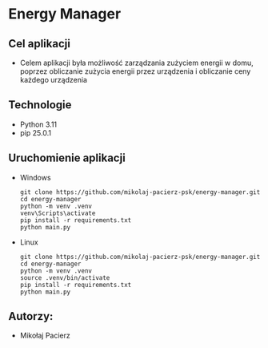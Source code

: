 # Energy Manager

## Cel aplikacji
- Celem aplikacji była możliwość zarządzania zużyciem energii w domu,
 poprzez obliczanie zużycia energii przez urządzenia i obliczanie ceny każdego urządzenia 


## Technologie

- Python 3.11
- pip 25.0.1

## Uruchomienie aplikacji
- Windows
   ```
   git clone https://github.com/mikolaj-pacierz-psk/energy-manager.git
   cd energy-manager
   python -m venv .venv
   venv\Scripts\activate
   pip install -r requirements.txt
   python main.py
   ```

- Linux
   ```
   git clone https://github.com/mikolaj-pacierz-psk/energy-manager.git
   cd energy-manager
   python -m venv .venv
   source .venv/bin/activate
   pip install -r requirements.txt
   python main.py
   ```
  
## Autorzy:
- Mikołaj Pacierz